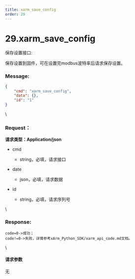 ```yaml
---
title: xarm_save_config
order: 29
---
```

# 29.xarm\_save\_config



 



保存设置接口:

保存设置到固件，可在设置完modbus波特率后请求保存设置。



### Message:  



```json
{
    "cmd": "xarm_save_config",
    "data": {},
    "id": "1"
}
```



\





### Request：    



**请求类型：Application/json**



* cmd

  * string，必填，请求接口

* date

  * json，必填，请求数据

* id

  * string，必填，请求序列号



\





### Response:     



```
code=0->成功；
code!=0->失败，详情参考xArm_Python_SDK/xarm_api_code.md文档。
```



\





#### 请求参数



无
